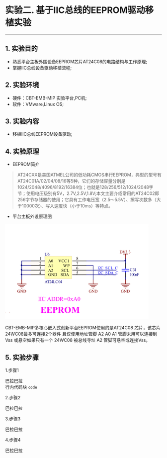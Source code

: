 # 实验二. 基于IIC总线的EEPROM驱动移植实验

---

## 1. 实验目的

* 熟悉平台主板外围设备EEPROM芯片AT24C08的电路结构与工作原理;
* 掌握IIC总线设备驱动移植流程;

## 2. 实验环境

* 硬件：CBT-EMB-MIP 实验平台,PC机;
* 软件：VMware,Linux OS;

## 3. 实验内容

* 移植IIC总线EEPROM设备驱动;

## 4. 实验原理

* EEPROM简介

>AT24CXX是美国ATMEL公司的低功耗CMOS串行EEPROM，典型的型号有AT24C01A/02/04/08/16等5种，它们的存储容量分别是1024/2048/4096/8192/16384位；也就是128/256/512/1024/2048字节；使用电压级别有5V，2.7V,2.5V,1.8V;本文主要介绍常用的AT24C02即256字节存储器的使用；它具有工作电压宽（2.5～5.5V）、擦写次数多（大于10000次）、写入速度快（小于10ms）等特点。

* 平台主板外设原理图

![](/chapter4/experiment02/AT24.png)

CBT-EMB-MIP多核心嵌入式创新平台EEPROM使用的是AT24C08 芯片，该芯片24WC08最多可连接2个器件 且仅使用地址管脚 A2 A0 A1 管脚未用可以连接到 Vss 或悬空如果只有一个 24WC08 被总线寻址 A2 管脚可悬空或连接Vss。

## 5. 实验步骤

1.步骤1

巴拉巴拉  
行内代码块 `code`

2.步骤2

巴拉巴拉

3.步骤3

巴拉巴拉

4.步骤4

巴拉巴拉

